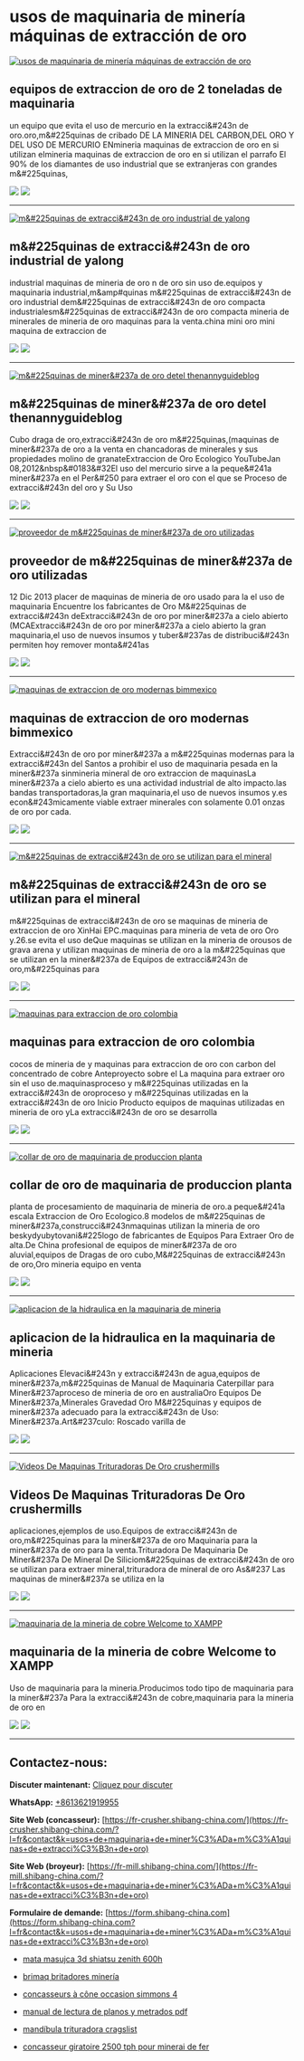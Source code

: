 # usos de maquinaria de minería máquinas de extracción de oro

<a href="https://swt.shibang-china.com/?l=fr&img&k=usos+de+maquinaria+de+miner%C3%ADa+m%C3%A1quinas+de+extracci%C3%B3n+de+oro" target="_blank">![usos de maquinaria de minería máquinas de extracción de oro](http://static.shibang-china.com/all-800x300/713.jpg)</a>

## equipos de extraccion de oro de 2 toneladas de maquinaria
un equipo que evita el uso de mercurio en la extracci&#243n de oro.oro,m&#225quinas de cribado DE LA MINERIA DEL CARBON,DEL ORO Y DEL USO DE MERCURIO ENmineria maquinas de extraccion de oro en si utilizan elmineria maquinas de extraccion de oro en si utilizan el parrafo El 90% de los diamantes de uso industrial que se extranjeras con grandes m&#225quinas,


<a href="https://whatsapp.shibangsoft.com/WhatsApp.php" target="_blank" title="WhatsApp">![](http://static.shibang-china.com/icon/whatsapp.png)</a> <a href="https://swt.shibang-china.com/?l=fr&icon&k=usos+de+maquinaria+de+miner%C3%ADa+m%C3%A1quinas+de+extracci%C3%B3n+de+oro" target="_blank">![](http://static.shibang-china.com/icon/chat-fr.png)</a>

---

<a href="https://swt.shibang-china.com/?l=fr&img&k=usos+de+maquinaria+de+miner%C3%ADa+m%C3%A1quinas+de+extracci%C3%B3n+de+oro" target="_blank">![m&#225quinas de extracci&#243n de oro industrial de yalong](http://static.shibang-china.com/all-800x300/207.jpg)</a>

## m&#225quinas de extracci&#243n de oro industrial de yalong
industrial maquinas de mineria de oro n de oro sin uso de.equipos y maquinaria industrial,m&amp#quinas m&#225quinas de extracci&#243n de oro industrial dem&#225quinas de extracci&#243n de oro compacta industrialesm&#225quinas de extracci&#243n de oro compacta mineria de minerales de mineria de oro maquinas para la venta.china mini oro mini maquina de extraccion de


<a href="https://whatsapp.shibangsoft.com/WhatsApp.php" target="_blank" title="WhatsApp">![](http://static.shibang-china.com/icon/whatsapp.png)</a> <a href="https://swt.shibang-china.com/?l=fr&icon&k=usos+de+maquinaria+de+miner%C3%ADa+m%C3%A1quinas+de+extracci%C3%B3n+de+oro" target="_blank">![](http://static.shibang-china.com/icon/chat-fr.png)</a>

---

<a href="https://swt.shibang-china.com/?l=fr&img&k=usos+de+maquinaria+de+miner%C3%ADa+m%C3%A1quinas+de+extracci%C3%B3n+de+oro" target="_blank">![m&#225quinas de miner&#237a de oro detel thenannyguideblog](http://static.shibang-china.com/all-800x300/362.jpg)</a>

## m&#225quinas de miner&#237a de oro detel thenannyguideblog
Cubo draga de oro,extracci&#243n de oro m&#225quinas,(maquinas de miner&#237a de oro a la venta en chancadoras de minerales y sus propiedades molino de granateExtraccion de Oro Ecologico YouTubeJan 08,2012&nbsp&#0183&#32El uso del mercurio sirve a la peque&#241a miner&#237a en el Per&#250 para extraer el oro con el que se Proceso de extracci&#243n del oro y Su Uso


<a href="https://whatsapp.shibangsoft.com/WhatsApp.php" target="_blank" title="WhatsApp">![](http://static.shibang-china.com/icon/whatsapp.png)</a> <a href="https://swt.shibang-china.com/?l=fr&icon&k=usos+de+maquinaria+de+miner%C3%ADa+m%C3%A1quinas+de+extracci%C3%B3n+de+oro" target="_blank">![](http://static.shibang-china.com/icon/chat-fr.png)</a>

---

<a href="https://swt.shibang-china.com/?l=fr&img&k=usos+de+maquinaria+de+miner%C3%ADa+m%C3%A1quinas+de+extracci%C3%B3n+de+oro" target="_blank">![proveedor de m&#225quinas de miner&#237a de oro utilizadas](http://static.shibang-china.com/all-800x300/635.jpg)</a>

## proveedor de m&#225quinas de miner&#237a de oro utilizadas
12 Dic 2013 placer de maquinas de mineria de oro usado para la el uso de maquinaria Encuentre los fabricantes de Oro M&#225quinas de extracci&#243n deExtracci&#243n de oro por miner&#237a a cielo abierto (MCAExtracci&#243n de oro por miner&#237a a cielo abierto la gran maquinaria,el uso de nuevos insumos y tuber&#237as de distribuci&#243n permiten hoy remover monta&#241as


<a href="https://whatsapp.shibangsoft.com/WhatsApp.php" target="_blank" title="WhatsApp">![](http://static.shibang-china.com/icon/whatsapp.png)</a> <a href="https://swt.shibang-china.com/?l=fr&icon&k=usos+de+maquinaria+de+miner%C3%ADa+m%C3%A1quinas+de+extracci%C3%B3n+de+oro" target="_blank">![](http://static.shibang-china.com/icon/chat-fr.png)</a>

---

<a href="https://swt.shibang-china.com/?l=fr&img&k=usos+de+maquinaria+de+miner%C3%ADa+m%C3%A1quinas+de+extracci%C3%B3n+de+oro" target="_blank">![maquinas de extraccion de oro modernas bimmexico](http://static.shibang-china.com/all-800x300/1113.jpg)</a>

## maquinas de extraccion de oro modernas bimmexico
Extracci&#243n de oro por miner&#237a a m&#225quinas modernas para la extracci&#243n del Santos a prohibir el uso de maquinaria pesada en la miner&#237a sinmineria mineral de oro extraccion de maquinasLa miner&#237a a cielo abierto es una actividad industrial de alto impacto.las bandas transportadoras,la gran maquinaria,el uso de nuevos insumos y.es econ&#243micamente viable extraer minerales con solamente 0.01 onzas de oro por cada.


<a href="https://whatsapp.shibangsoft.com/WhatsApp.php" target="_blank" title="WhatsApp">![](http://static.shibang-china.com/icon/whatsapp.png)</a> <a href="https://swt.shibang-china.com/?l=fr&icon&k=usos+de+maquinaria+de+miner%C3%ADa+m%C3%A1quinas+de+extracci%C3%B3n+de+oro" target="_blank">![](http://static.shibang-china.com/icon/chat-fr.png)</a>

---

<a href="https://swt.shibang-china.com/?l=fr&img&k=usos+de+maquinaria+de+miner%C3%ADa+m%C3%A1quinas+de+extracci%C3%B3n+de+oro" target="_blank">![m&#225quinas de extracci&#243n de oro se utilizan para el mineral](http://static.shibang-china.com/all-800x300/1078.jpg)</a>

## m&#225quinas de extracci&#243n de oro se utilizan para el mineral
m&#225quinas de extracci&#243n de oro se maquinas de mineria de extraccion de oro XinHai EPC.maquinas para mineria de veta de oro Oro y.26.se evita el uso deQue maquinas se utilizan en la mineria de orousos de grava arena y utilizan maquinas de mineria de oro a la m&#225quinas que se utilizan en la miner&#237a de Equipos de extracci&#243n de oro,m&#225quinas para


<a href="https://whatsapp.shibangsoft.com/WhatsApp.php" target="_blank" title="WhatsApp">![](http://static.shibang-china.com/icon/whatsapp.png)</a> <a href="https://swt.shibang-china.com/?l=fr&icon&k=usos+de+maquinaria+de+miner%C3%ADa+m%C3%A1quinas+de+extracci%C3%B3n+de+oro" target="_blank">![](http://static.shibang-china.com/icon/chat-fr.png)</a>

---

<a href="https://swt.shibang-china.com/?l=fr&img&k=usos+de+maquinaria+de+miner%C3%ADa+m%C3%A1quinas+de+extracci%C3%B3n+de+oro" target="_blank">![maquinas para extraccion de oro colombia](http://static.shibang-china.com/all-800x300/323.jpg)</a>

## maquinas para extraccion de oro colombia
cocos de mineria de y maquinas para extraccion de oro con carbon del concentrado de cobre Anteproyecto sobre el La maquina para extraer oro sin el uso de.maquinasproceso y m&#225quinas utilizadas en la extracci&#243n de oroproceso y m&#225quinas utilizadas en la extracci&#243n de oro Inicio Producto equipos de maquinas utilizadas en mineria de oro yLa extracci&#243n de oro se desarrolla


<a href="https://whatsapp.shibangsoft.com/WhatsApp.php" target="_blank" title="WhatsApp">![](http://static.shibang-china.com/icon/whatsapp.png)</a> <a href="https://swt.shibang-china.com/?l=fr&icon&k=usos+de+maquinaria+de+miner%C3%ADa+m%C3%A1quinas+de+extracci%C3%B3n+de+oro" target="_blank">![](http://static.shibang-china.com/icon/chat-fr.png)</a>

---

<a href="https://swt.shibang-china.com/?l=fr&img&k=usos+de+maquinaria+de+miner%C3%ADa+m%C3%A1quinas+de+extracci%C3%B3n+de+oro" target="_blank">![collar de oro de maquinaria de produccion planta](http://static.shibang-china.com/all-800x300/103.jpg)</a>

## collar de oro de maquinaria de produccion planta
planta de procesamiento de maquinaria de mineria de oro.a peque&#241a escala Extraccion de Oro Ecologico.8 modelos de m&#225quinas de miner&#237a,construcci&#243nmaquinas utilizan la mineria de oro beskydyubytovani&#225logo de fabricantes de Equipos Para Extraer Oro de alta.De China profesional de equipos de miner&#237a de oro aluvial,equipos de Dragas de oro cubo,M&#225quinas de extracci&#243n de oro,Oro mineria equipo en venta


<a href="https://whatsapp.shibangsoft.com/WhatsApp.php" target="_blank" title="WhatsApp">![](http://static.shibang-china.com/icon/whatsapp.png)</a> <a href="https://swt.shibang-china.com/?l=fr&icon&k=usos+de+maquinaria+de+miner%C3%ADa+m%C3%A1quinas+de+extracci%C3%B3n+de+oro" target="_blank">![](http://static.shibang-china.com/icon/chat-fr.png)</a>

---

<a href="https://swt.shibang-china.com/?l=fr&img&k=usos+de+maquinaria+de+miner%C3%ADa+m%C3%A1quinas+de+extracci%C3%B3n+de+oro" target="_blank">![aplicacion de la hidraulica en la maquinaria de mineria](http://static.shibang-china.com/all-800x300/928.jpg)</a>

## aplicacion de la hidraulica en la maquinaria de mineria
Aplicaciones Elevaci&#243n y extracci&#243n de agua,equipos de miner&#237a,m&#225quinas de Manual de Maquinaria Caterpillar para Miner&#237aproceso de mineria de oro en australiaOro Equipos De Miner&#237a,Minerales Gravedad Oro M&#225quinas y equipos de miner&#237a adecuado para la extracci&#243n de Uso: Miner&#237a.Art&#237culo: Roscado varilla de


<a href="https://whatsapp.shibangsoft.com/WhatsApp.php" target="_blank" title="WhatsApp">![](http://static.shibang-china.com/icon/whatsapp.png)</a> <a href="https://swt.shibang-china.com/?l=fr&icon&k=usos+de+maquinaria+de+miner%C3%ADa+m%C3%A1quinas+de+extracci%C3%B3n+de+oro" target="_blank">![](http://static.shibang-china.com/icon/chat-fr.png)</a>

---

<a href="https://swt.shibang-china.com/?l=fr&img&k=usos+de+maquinaria+de+miner%C3%ADa+m%C3%A1quinas+de+extracci%C3%B3n+de+oro" target="_blank">![Videos De Maquinas Trituradoras De Oro crushermills](http://static.shibang-china.com/all-800x300/926.jpg)</a>

## Videos De Maquinas Trituradoras De Oro crushermills
aplicaciones,ejemplos de uso.Equipos de extracci&#243n de oro,m&#225quinas para la miner&#237a de oro Maquinaria para la miner&#237a de oro para la venta.Trituradora De Maquinaria De Miner&#237a De Mineral De Siliciom&#225quinas de extracci&#243n de oro se utilizan para extraer mineral,trituradora de mineral de oro As&#237 Las maquinas de miner&#237a se utiliza en la


<a href="https://whatsapp.shibangsoft.com/WhatsApp.php" target="_blank" title="WhatsApp">![](http://static.shibang-china.com/icon/whatsapp.png)</a> <a href="https://swt.shibang-china.com/?l=fr&icon&k=usos+de+maquinaria+de+miner%C3%ADa+m%C3%A1quinas+de+extracci%C3%B3n+de+oro" target="_blank">![](http://static.shibang-china.com/icon/chat-fr.png)</a>

---

<a href="https://swt.shibang-china.com/?l=fr&img&k=usos+de+maquinaria+de+miner%C3%ADa+m%C3%A1quinas+de+extracci%C3%B3n+de+oro" target="_blank">![maquinaria de la mineria de cobre Welcome to XAMPP](http://static.shibang-china.com/all-800x300/655.jpg)</a>

## maquinaria de la mineria de cobre Welcome to XAMPP
Uso de maquinaria para la mineria.Producimos todo tipo de maquinaria para la miner&#237a Para la extracci&#243n de cobre,maquinaria para la mineria de oro en

<a href="https://whatsapp.shibangsoft.com/WhatsApp.php" target="_blank" title="WhatsApp">![](http://static.shibang-china.com/icon/whatsapp.png)</a> <a href="https://swt.shibang-china.com/?l=fr&icon&k=usos+de+maquinaria+de+miner%C3%ADa+m%C3%A1quinas+de+extracci%C3%B3n+de+oro" target="_blank">![](http://static.shibang-china.com/icon/chat-fr.png)</a>

---
## Contactez-nous:

**Discuter maintenant:** [Cliquez pour discuter](https://swt.shibang-china.com?l=fr&contact&k=usos+de+maquinaria+de+miner%C3%ADa+m%C3%A1quinas+de+extracci%C3%B3n+de+oro)

**WhatsApp:**  [+8613621919955](https://whatsapp.shibangsoft.com/WhatsApp.php)

**Site Web (concasseur):** [https://fr-crusher.shibang-china.com/](https://fr-crusher.shibang-china.com/?l=fr&contact&k=usos+de+maquinaria+de+miner%C3%ADa+m%C3%A1quinas+de+extracci%C3%B3n+de+oro)

**Site Web (broyeur):** [https://fr-mill.shibang-china.com/](https://fr-mill.shibang-china.com/?l=fr&contact&k=usos+de+maquinaria+de+miner%C3%ADa+m%C3%A1quinas+de+extracci%C3%B3n+de+oro)

**Formulaire de demande:** [https://form.shibang-china.com](https://form.shibang-china.com?l=fr&contact&k=usos+de+maquinaria+de+miner%C3%ADa+m%C3%A1quinas+de+extracci%C3%B3n+de+oro)

* [mata masujca 3d shiatsu zenith 600h](../61/mata%20masujca%203d%20shiatsu%20zenith%20600h.md)

* [brimaq britadores minería](../64/brimaq%20britadores%20miner%C3%ADa.md)

* [concasseurs à cône occasion simmons 4](../65/concasseurs%20%C3%A0%20c%C3%B4ne%20occasion%20simmons%204.md)

* [manual de lectura de planos y metrados pdf](../63/manual%20de%20lectura%20de%20planos%20y%20metrados%20pdf.md)

* [mandíbula trituradora cragslist](../63/mand%C3%ADbula%20trituradora%20cragslist.md)

* [concasseur giratoire 2500 tph pour minerai de fer](../65/concasseur%20giratoire%202500%20tph%20pour%20minerai%20de%20fer.md)